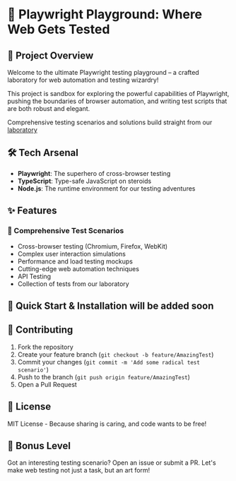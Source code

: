 # 🚀 Playwright Playground: Where Web Gets Tested

## 🎯 Project Overview

Welcome to the ultimate Playwright testing playground – a crafted laboratory for web automation and testing wizardry! 

This project is sandbox for exploring the powerful capabilities of Playwright, pushing the boundaries of browser automation, and writing test scripts that are both robust and elegant.

 Comprehensive testing scenarios and solutions build straight from our  [laboratory](https://github.com/avramare/playwriting/tree/dev2/laboratory) 

## 🛠 Tech Arsenal

- **Playwright**: The superhero of cross-browser testing
- **TypeScript**: Type-safe JavaScript on steroids
- **Node.js**: The runtime environment for our testing adventures

## ✨ Features

### 🧪 Comprehensive Test Scenarios
- Cross-browser testing (Chromium, Firefox, WebKit)
- Complex user interaction simulations
- Performance and load testing mockups
- Cutting-edge web automation techniques
- API Testing
- Collection of tests from our laboratory

## 🚀 Quick Start &  Installation will be added soon

## 🤝 Contributing
1. Fork the repository
2. Create your feature branch (`git checkout -b feature/AmazingTest`)
3. Commit your changes (`git commit -m 'Add some radical test scenario'`)
4. Push to the branch (`git push origin feature/AmazingTest`)
5. Open a Pull Request

## 📜 License
MIT License - Because sharing is caring, and code wants to be free!

## 🎉 Bonus Level
Got an interesting testing scenario? Open an issue or submit a PR. Let's make web testing not just a task, but an art form!
